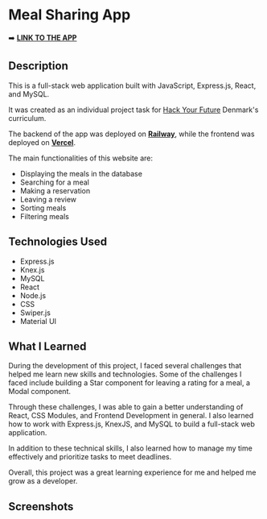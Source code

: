 # Meal Sharing App

➡️ <a href="" target="_blank">**LINK TO THE APP**</a>

## Description

This is a full-stack web application built with JavaScript, Express.js, React, and MySQL.

It was created as an individual project task for [Hack Your Future](https://github.com/HackYourFuture-CPH) Denmark's curriculum.

The backend of the app was deployed on **[Railway](https://railway.app/)**, while the frontend was deployed on **[Vercel](https://vercel.com/)**.

The main functionalities of this website are:

-   Displaying the meals in the database
-   Searching for a meal
-   Making a reservation
-   Leaving a review
-   Sorting meals
-   Filtering meals

## Technologies Used

-   Express.js
-   Knex.js
-   MySQL
-   React
-   Node.js
-   CSS
-   Swiper.js
-   Material UI

## What I Learned

<p>During the development of this project, I faced several challenges that helped me learn new skills and technologies. Some of the challenges I faced include building a Star component for leaving a rating for a meal, a Modal component.</p>

<p>Through these challenges, I was able to gain a better understanding of React, CSS Modules, and Frontend Development in general. I also learned how to work with Express.js, KnexJS, and MySQL to build a full-stack web application.</p>

<p>In addition to these technical skills, I also learned how to manage my time effectively and prioritize tasks to meet deadlines.</p>

<p>Overall, this project was a great learning experience for me and helped me grow as a developer.</p>

## Screenshots

[//]: # ()
[//]: # (## Deploying)

[//]: # ()
[//]: # (All 3 components &#40;database, API, web app&#41; can be deployed for free at [Render.com]&#40;https://render.com&#41;.)

[//]: # (Sign in using your Github account to make the process smoother.)

[//]: # (When you sign in you can specify which of your repositories you want Render.com to have access to.)

[//]: # ()
[//]: # ([Database and API deployment instructions]&#40;./api/README.md#deploying&#41;  )

[//]: # ([App deployment instructions]&#40;./app/README.md#deploying-a-static-web-app&#41;)
